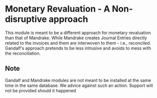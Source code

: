 Monetary Revaluation - A Non-disruptive approach
================================================

This module is meant to be a different approach for monetary revaluation than
that of Mandrake. While Mandrake creates Journal Entries directly related to
the invoices and them are interwoven to them - i.e., reconciled. Gandalf's
approach pretends to be less intrusive and avoids to mess with the
reconciliation.

Note
----

Gandalf and Mandrake modules are not meant to be installed at the same time in
the same database. We advice against such an action. Support will not be
provided should it happened
